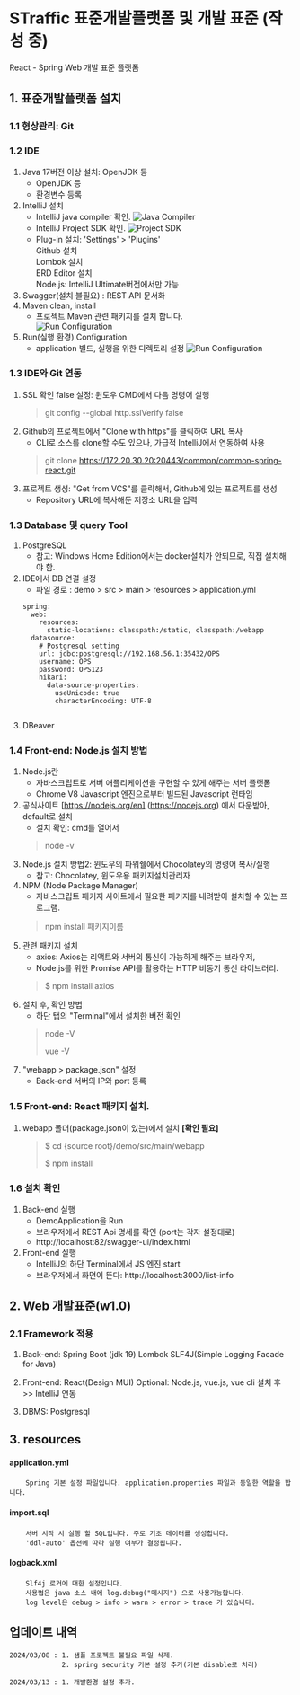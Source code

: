 # STraffic 표준개발플랫폼 및 개발 표준 (작성 중)

React - Spring Web 개발 표준 플랫폼

## 1.  표준개발플랫폼 설치
### 1.1 형상관리: Git

### 1.2 IDE

1) Java 17버전 이상 설치: OpenJDK 등
   - OpenJDK 등
   - 환경변수 등록
2) IntelliJ 설치
   - IntelliJ java compiler 확인. 
      ![Java Compiler](demo/guide/javacompiler.jpg)
   - IntelliJ Project SDK 확인.
      ![Project SDK](demo/guide/project_sdk.jpg)
   - Plug-in 설치: 'Settings' > 'Plugins'\
      Github 설치\
      Lombok 설치\
      ERD Editor 설치\
      Node.js: IntelliJ Ultimate버전에서만 가능
3) Swagger(설치 불필요) : REST API 문서화
4) Maven clean, install
   - 프로젝트 Maven 관련 패키지를 설치 합니다.\
      ![Run Configuration](demo/guide/maven_clean.jpg)
5) Run(실행 환경) Configuration
   - application 빌드, 실행을 위한 디렉토리 설정
   ![Run Configuration](demo/guide/run_configuration.jpg)


### 1.3 IDE와 Git 연동
1) SSL 확인 false 설정: 윈도우 CMD에서 다음 명령어 실행
   > git config --global http.sslVerify false
2) Github의 프로젝트에서 "Clone with https"를 클릭하여 URL 복사
   - CLI로 소스를 clone할 수도 있으나, 가급적 IntelliJ에서 연동하여 사용
   > git clone https://172.20.30.20:20443/common/common-spring-react.git
3) 프로젝트 생성: "Get from VCS"를 클릭해서, Github에 있는 프로젝트를 생성
   - Repository URL에 복사해둔 저장소 URL을 입력

### 1.3 Database 및 query Tool
1) PostgreSQL
   - 참고: Windows Home Edition에서는 docker설치가 안되므로, 직접 설치해야 함.
2) IDE에서 DB 연결 설정
   - 파일 경로 : demo > src > main > resources > application.yml
   ```
   spring:
     web:
       resources:
         static-locations: classpath:/static, classpath:/webapp
     datasource:
       # Postgresql setting
       url: jdbc:postgresql://192.168.56.1:35432/OPS
       username: OPS
       password: OPS123
       hikari:
         data-source-properties:
           useUnicode: true
           characterEncoding: UTF-8
    
3) DBeaver

### 1.4 Front-end: Node.js 설치 방법
1) Node.js란
   - 자바스크립트로 서버 애플리케이션을 구현할 수 있게 해주는 서버 플랫폼
   - Chrome V8 Javascript 엔진으로부터 빌드된 Javascript 런타임 
2) 공식사이트 [https://nodejs.org/en] (https://nodejs.org) 에서 다운받아, default로 설치 
   - 설치 확인: cmd를 열어서 
   > node -v
3) Node.js 설치 방법2: 윈도우의 파워쉘에서 Chocolatey의 명령어 복사/실행
   - 참고: Chocolatey, 윈도우용 패키지설치관리자
4) NPM (Node Package Manager)
   - 자바스크립트 패키지 사이트에서 필요한 패키지를 내려받아 설치할 수 있는 프로그램.
   > npm install 패키지이름
5) 관련 패키지 설치
   - axios: Axios는 리액트와 서버의 통신이 가능하게 해주는 브라우저, 
   - Node.js를 위한 Promise API를 활용하는 HTTP 비동기 통신 라이브러리.
   >  $ npm install axios
6) 설치 후, 확인 방법
   - 하단 탭의 "Terminal"에서 설치한 버전 확인
   > node -V
   > 
   > vue -V
7) "webapp > package.json" 설정
   - Back-end 서버의 IP와 port 등록

### 1.5 Front-end: React 패키지 설치.
1) webapp 폴더(package.json이 있는)에서 설치 __[확인 필요]__
   >  $ cd {source root}/demo/src/main/webapp
   >
   >  $ npm install


### 1.6 설치 확인
1) Back-end 실행
   - DemoApplication을 Run
   - 브라우저에서 REST Api 명세를 확인 (port는 각자 설정대로)
   - http://localhost:82/swagger-ui/index.html
2) Front-end 실행
   - IntelliJ의 하단 Terminal에서 JS 엔진 start
   - 브라우저에서 화면이 뜬다: http://localhost:3000/list-info


## 2.  Web 개발표준(w1.0)

### 2.1 Framework 적용
1) Back-end: Spring Boot (jdk 19) 
       Lombok
            SLF4J(Simple Logging Facade for Java)

2) Front-end: React(Design MUI)
      Optional: Node.js, vue.js, vue cli 설치 후 >> IntelliJ 연동   

3) DBMS: Postgresql


## 3.  resources

#### application.yml
        Spring 기본 설정 파일입니다. application.properties 파일과 동일한 역할을 합니다.  

#### import.sql
        서버 시작 시 실행 할 SQL입니다. 주로 기초 데이터를 생성합니다.
        'ddl-auto' 옵션에 따라 실행 여부가 결정됩니다.

#### logback.xml
        Slf4j 로거에 대한 설정입니다. 
        사용법은 java 소스 내에 log.debug("메시지") 으로 사용가능합니다.
        log level은 debug > info > warn > error > trace 가 있습니다.

## 업데이트 내역
    2024/03/08 : 1. 샘플 프로젝트 불필요 파일 삭제.
                 2. spring security 기본 설정 추가(기본 disable로 처리)

    2024/03/13 : 1. 개발환경 설정 추가.